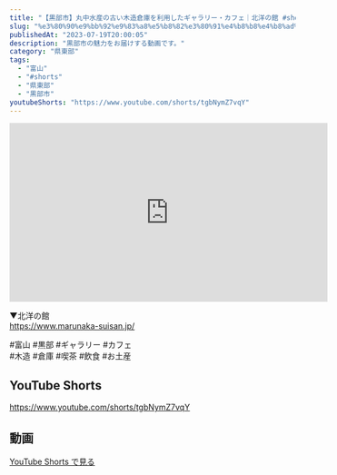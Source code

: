 ```yaml
---
title: "【黒部市】丸中水産の古い木造倉庫を利用したギャラリー・カフェ｜北洋の館 #shorts"
slug: "%e3%80%90%e9%bb%92%e9%83%a8%e5%b8%82%e3%80%91%e4%b8%b8%e4%b8%ad%e6%b0%b4%e7%94%a3%e3%81%ae%e5%8f%a4%e3%81%84%e6%9c%a8%e9%80%a0%e5%80%89%e5%ba%ab%e3%82%92%e5%88%a9%e7%94%a8%e3%81%97%e3%81%9f%e3%82%ae"
publishedAt: "2023-07-19T20:00:05"
description: "黒部市の魅力をお届けする動画です。"
category: "県東部"
tags: 
  - "富山"
  - "#shorts"
  - "県東部"
  - "黒部市"
youtubeShorts: "https://www.youtube.com/shorts/tgbNymZ7vqY"
---
```


<iframe width="560" height="315" src="https://www.youtube.com/embed/93_iXe3lXIQ" frameborder="0" allowfullscreen></iframe>

▼北洋の館<br />
https://www.marunaka-suisan.jp/

#富山 #黒部 #ギャラリー #カフェ<br />
#木造 #倉庫 #喫茶 #飲食 #お土産

## YouTube Shorts

https://www.youtube.com/shorts/tgbNymZ7vqY

## 動画

[YouTube Shorts で見る](https://www.youtube.com/shorts/tgbNymZ7vqY)

